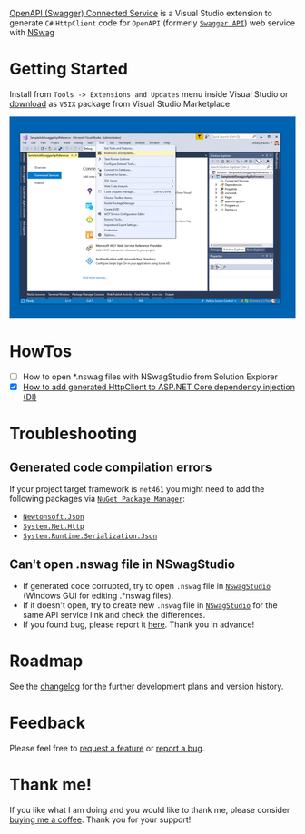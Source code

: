 [OpenAPI (Swagger) Connected Service](https://marketplace.visualstudio.com/items?itemName=dmitry-pavlov.OpenAPIConnectedService) is a Visual Studio extension to generate `C#` `HttpClient` code for `OpenAPI` (formerly [`Swagger API`](https://swagger.io/docs/specification/about/)) web service with [NSwag](https://github.com/RSuter/NSwag)

# Getting Started

Install from `Tools -> Extensions and Updates` menu inside Visual Studio or [download](https://marketplace.visualstudio.com/items?itemName=dmitry-pavlov.OpenAPIConnectedService)  as `VSIX` package from Visual Studio Marketplace

![Adding OpenAPI (Swagger) Connected Service from Visual Studio Marketplace](docs/img/OpenAPI-Swagger-Connected-Service.gif)

# HowTos
- [ ] How to open *.nswag files with NSwagStudio from Solution Explorer
- [x] [How to add generated HttpClient to ASP.NET Core dependency injection (DI)](docs/How-to-Add-Generated-HttpClient-to-ASPNETCore-Dependency-Injection.MD)

# Troubleshooting
## Generated code compilation errors
If your project target framework is `net461` you might need to add the following packages via [`NuGet Package Manager`](https://docs.microsoft.com/en-us/nuget/tools/package-manager-ui):
  - [`Newtonsoft.Json`](https://www.nuget.org/packages/Newtonsoft.Json/)
  - [`System.Net.Http`](https://www.nuget.org/packages/System.Net.Http/)
  - [`System.Runtime.Serialization.Json`](https://www.nuget.org/packages/System.Runtime.Serialization.Json/)
## Can't open .nswag file in NSwagStudio
  - If generated code corrupted, try to open `.nswag` file in [`NSwagStudio`](https://github.com/RSuter/NSwag/wiki/NSwagStudio) (Windows GUI for editing .*nswag files). 
- If it doesn't open, try to create new `.nswag` file in [`NSwagStudio`](https://github.com/RSuter/NSwag/wiki/NSwagStudio) for the same API service link and check the differences.
- If you found bug, please report it [here](https://github.com/dmitry-pavlov/openapi-connected-service/issues/new?title=BUG). Thank you in advance!

# Roadmap
See the [changelog](docs/CHANGELOG.MD) for the further development plans and version history.

# Feedback
Please feel free to [request a feature](https://github.com/dmitry-pavlov/openapi-connected-service/issues/new?title=FEATURE) or [report a bug](https://github.com/dmitry-pavlov/openapi-connected-service/issues/new?title=BUG).

# Thank me!
If you like what I am doing and you would like to thank me, please consider [buying me a coffee](https://www.buymeacoffee.com/dmitrypavlov). 
Thank you for your support!

